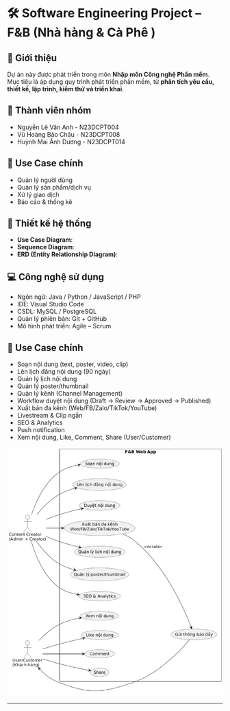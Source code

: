 # 🛠️ Software Engineering Project – F&B (Nhà hàng & Cà Phê )

## 📌 Giới thiệu
Dự án này được phát triển trong môn **Nhập môn Công nghệ Phần mềm**.  
Mục tiêu là áp dụng quy trình phát triển phần mềm, từ **phân tích yêu cầu, thiết kế, lập trình, kiểm thử và triển khai**.  

## 👥 Thành viên nhóm
- Nguyễn Lê Vân Anh - N23DCPT004
- Vũ Hoàng Bảo Châu - N23DCPT008 
- Huỳnh Mai Ánh Dương - N23DCPT014

## 🎯 Use Case chính
- Quản lý người dùng
- Quản lý sản phẩm/dịch vụ
- Xử lý giao dịch
- Báo cáo & thống kê  

## 📐 Thiết kế hệ thống
- **Use Case Diagram**:
- **Sequence Diagram**:
- **ERD (Entity Relationship Diagram)**:

## 💻 Công nghệ sử dụng
- Ngôn ngữ: Java / Python / JavaScript / PHP
- IDE: Visual Studio Code
- CSDL: MySQL / PostgreSQL
- Quản lý phiên bản: Git + GitHub
- Mô hình phát triển: Agile – Scrum  

## 🎯 Use Case chính  
- Soạn nội dung (text, poster, video, clip)
- Lên lịch đăng nội dung (90 ngày)
- Quản lý lịch nội dung
- Quản lý poster/thumbnail
- Quản lý kênh (Channel Management)
- Workflow duyệt nội dung (Draft → Review → Approved → Published)
- Xuất bản đa kênh (Web/FB/Zalo/TikTok/YouTube)
- Livestream & Clip ngắn
- SEO & Analytics
- Push notification
- Xem nội dung, Like, Comment, Share (User/Customer)

![Use Case UML](usercase.png)

---
